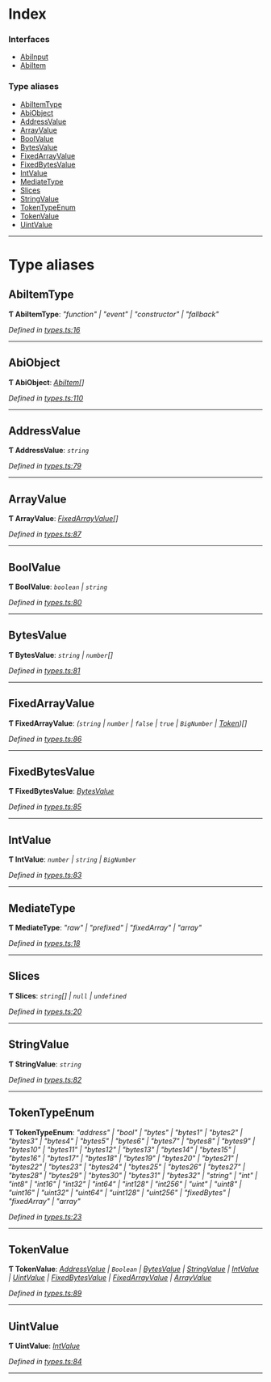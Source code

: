 

# Index

### Interfaces

* [AbiInput](../interfaces/_types_.abiinput.md)
* [AbiItem](../interfaces/_types_.abiitem.md)

### Type aliases

* [AbiItemType](_types_.md#abiitemtype)
* [AbiObject](_types_.md#abiobject)
* [AddressValue](_types_.md#addressvalue)
* [ArrayValue](_types_.md#arrayvalue)
* [BoolValue](_types_.md#boolvalue)
* [BytesValue](_types_.md#bytesvalue)
* [FixedArrayValue](_types_.md#fixedarrayvalue)
* [FixedBytesValue](_types_.md#fixedbytesvalue)
* [IntValue](_types_.md#intvalue)
* [MediateType](_types_.md#mediatetype)
* [Slices](_types_.md#slices)
* [StringValue](_types_.md#stringvalue)
* [TokenTypeEnum](_types_.md#tokentypeenum)
* [TokenValue](_types_.md#tokenvalue)
* [UintValue](_types_.md#uintvalue)

---

# Type aliases

<a id="abiitemtype"></a>

##  AbiItemType

**Ƭ AbiItemType**: *"function" \| "event" \| "constructor" \| "fallback"*

*Defined in [types.ts:16](https://github.com/paritytech/js-libs/blob/e961645/packages/abi/src/types.ts#L16)*

___
<a id="abiobject"></a>

##  AbiObject

**Ƭ AbiObject**: *[AbiItem](../interfaces/_types_.abiitem.md)[]*

*Defined in [types.ts:110](https://github.com/paritytech/js-libs/blob/e961645/packages/abi/src/types.ts#L110)*

___
<a id="addressvalue"></a>

##  AddressValue

**Ƭ AddressValue**: *`string`*

*Defined in [types.ts:79](https://github.com/paritytech/js-libs/blob/e961645/packages/abi/src/types.ts#L79)*

___
<a id="arrayvalue"></a>

##  ArrayValue

**Ƭ ArrayValue**: *[FixedArrayValue](_types_.md#fixedarrayvalue)[]*

*Defined in [types.ts:87](https://github.com/paritytech/js-libs/blob/e961645/packages/abi/src/types.ts#L87)*

___
<a id="boolvalue"></a>

##  BoolValue

**Ƭ BoolValue**: *`boolean` \| `string`*

*Defined in [types.ts:80](https://github.com/paritytech/js-libs/blob/e961645/packages/abi/src/types.ts#L80)*

___
<a id="bytesvalue"></a>

##  BytesValue

**Ƭ BytesValue**: *`string` \| `number`[]*

*Defined in [types.ts:81](https://github.com/paritytech/js-libs/blob/e961645/packages/abi/src/types.ts#L81)*

___
<a id="fixedarrayvalue"></a>

##  FixedArrayValue

**Ƭ FixedArrayValue**: *(`string` \| `number` \| `false` \| `true` \| `BigNumber` \| [Token](../classes/_token_token_.token.md))[]*

*Defined in [types.ts:86](https://github.com/paritytech/js-libs/blob/e961645/packages/abi/src/types.ts#L86)*

___
<a id="fixedbytesvalue"></a>

##  FixedBytesValue

**Ƭ FixedBytesValue**: *[BytesValue](_types_.md#bytesvalue)*

*Defined in [types.ts:85](https://github.com/paritytech/js-libs/blob/e961645/packages/abi/src/types.ts#L85)*

___
<a id="intvalue"></a>

##  IntValue

**Ƭ IntValue**: *`number` \| `string` \| `BigNumber`*

*Defined in [types.ts:83](https://github.com/paritytech/js-libs/blob/e961645/packages/abi/src/types.ts#L83)*

___
<a id="mediatetype"></a>

##  MediateType

**Ƭ MediateType**: *"raw" \| "prefixed" \| "fixedArray" \| "array"*

*Defined in [types.ts:18](https://github.com/paritytech/js-libs/blob/e961645/packages/abi/src/types.ts#L18)*

___
<a id="slices"></a>

##  Slices

**Ƭ Slices**: *`string`[] \| `null` \| `undefined`*

*Defined in [types.ts:20](https://github.com/paritytech/js-libs/blob/e961645/packages/abi/src/types.ts#L20)*

___
<a id="stringvalue"></a>

##  StringValue

**Ƭ StringValue**: *`string`*

*Defined in [types.ts:82](https://github.com/paritytech/js-libs/blob/e961645/packages/abi/src/types.ts#L82)*

___
<a id="tokentypeenum"></a>

##  TokenTypeEnum

**Ƭ TokenTypeEnum**: *"address" \| "bool" \| "bytes" \| "bytes1" \| "bytes2" \| "bytes3" \| "bytes4" \| "bytes5" \| "bytes6" \| "bytes7" \| "bytes8" \| "bytes9" \| "bytes10" \| "bytes11" \| "bytes12" \| "bytes13" \| "bytes14" \| "bytes15" \| "bytes16" \| "bytes17" \| "bytes18" \| "bytes19" \| "bytes20" \| "bytes21" \| "bytes22" \| "bytes23" \| "bytes24" \| "bytes25" \| "bytes26" \| "bytes27" \| "bytes28" \| "bytes29" \| "bytes30" \| "bytes31" \| "bytes32" \| "string" \| "int" \| "int8" \| "int16" \| "int32" \| "int64" \| "int128" \| "int256" \| "uint" \| "uint8" \| "uint16" \| "uint32" \| "uint64" \| "uint128" \| "uint256" \| "fixedBytes" \| "fixedArray" \| "array"*

*Defined in [types.ts:23](https://github.com/paritytech/js-libs/blob/e961645/packages/abi/src/types.ts#L23)*

___
<a id="tokenvalue"></a>

##  TokenValue

**Ƭ TokenValue**: *[AddressValue](_types_.md#addressvalue) \| `Boolean` \| [BytesValue](_types_.md#bytesvalue) \| [StringValue](_types_.md#stringvalue) \| [IntValue](_types_.md#intvalue) \| [UintValue](_types_.md#uintvalue) \| [FixedBytesValue](_types_.md#fixedbytesvalue) \| [FixedArrayValue](_types_.md#fixedarrayvalue) \| [ArrayValue](_types_.md#arrayvalue)*

*Defined in [types.ts:89](https://github.com/paritytech/js-libs/blob/e961645/packages/abi/src/types.ts#L89)*

___
<a id="uintvalue"></a>

##  UintValue

**Ƭ UintValue**: *[IntValue](_types_.md#intvalue)*

*Defined in [types.ts:84](https://github.com/paritytech/js-libs/blob/e961645/packages/abi/src/types.ts#L84)*

___


